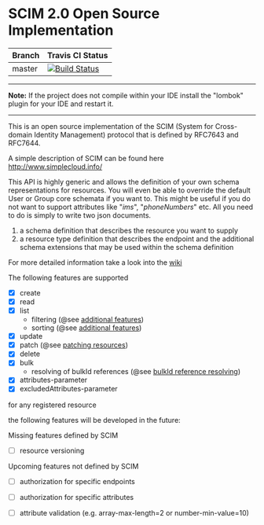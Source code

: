 # SCIM 2.0 Open Source Implementation


|  Branch | Travis CI Status |
| :------ | :--------------- | 
| master  | [![Build Status](https://travis-ci.com/Captain-P-Goldfish/SCIM.svg?branch=master)](https://travis-ci.com/Captain-P-Goldfish/SCIM)


---
**Note:**
If the project does not compile within your IDE install the "lombok" plugin for your IDE and restart it.

---

This is an open source implementation of the SCIM (System for Cross-domain Identity Management) protocol that is
 defined by RFC7643 and RFC7644. 

A simple description of SCIM can be found here http://www.simplecloud.info/

This API is highly generic and allows the definition of your own schema representations for resources. You will even be
able to override the default User or Group core schemata if you want to. This might be useful if you do not want to 
support attributes like "*ims*", "*phoneNumbers*" etc. All you need to do is simply to write two json documents.

1. a schema definition that describes the resource you want to supply
2. a resource type definition that describes the endpoint and the additional schema extensions that may be used within
 the schema definition  

For more detailed information take a look into the [wiki](https://github.com/Captain-P-Goldfish/SCIM/wiki)

The following features are supported

- [x] create
- [x] read
- [x] list
  * filtering (@see [additional features](https://github.com/Captain-P-Goldfish/SCIM/wiki/Additional-Features))
  * sorting (@see [additional features](https://github.com/Captain-P-Goldfish/SCIM/wiki/Additional-Features))
- [x] update
- [x] patch (@see [patching resources](https://github.com/Captain-P-Goldfish/SCIM/wiki/Patching-resources))
- [x] delete
- [x] bulk
  * resolving of bulkId references (@see [bulkId reference resolving](https://github.com/Captain-P-Goldfish/SCIM/wiki/BulkId-reference-resolving))
- [x] attributes-parameter
- [x] excludedAttributes-parameter

for any registered resource

the following features will be developed in the future:

Missing features defined by SCIM
- [ ] resource versioning

Upcoming features not defined by SCIM
- [ ] authorization for specific endpoints
- [ ] authorization for specific attributes
- [ ] attribute validation (e.g. array-max-length=2 or number-min-value=10)
 
